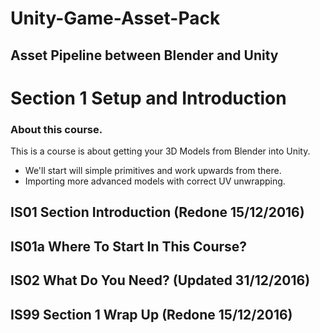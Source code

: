# Unity-Game-Asset-Pack
## Asset Pipeline between Blender and Unity
# Section 1 Setup and Introduction

### About this course.
This is a course is about getting your 3D Models from Blender into Unity.
- We'll start will simple primitives and work upwards from there.
- Importing more advanced models with correct UV unwrapping.

## IS01 Section Introduction (Redone 15/12/2016)
## IS01a Where To Start In This Course?
## IS02 What Do You Need? (Updated 31/12/2016)
## IS99 Section 1 Wrap Up (Redone 15/12/2016)
